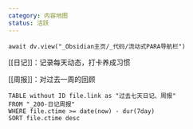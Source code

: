 ```yaml
---
category: 内容地图
status: 活跃
---
```

```dataviewjs
await dv.view("_Obsidian主页/_代码/流动式PARA导航栏")
```

[[日记]]：记录每天动态，打卡养成习惯

[[周报]]：对过去一周的回顾


```dataview
TABLE without ID file.link as "过去七天日记、周报"
FROM "_200-日记周报"
WHERE file.ctime >= date(now) - dur(7day)
SORT file.ctime desc
```
